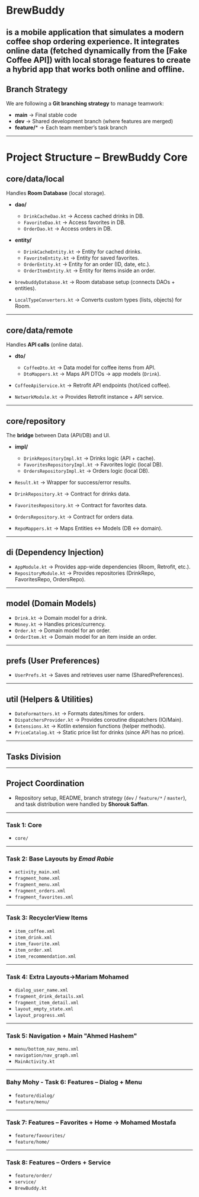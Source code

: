 # BrewBuddy 
is a mobile application that simulates a modern coffee shop ordering experience. It integrates online data (fetched dynamically from the [Fake Coffee API]) with local storage features to create a hybrid app that works both online and offline.
---
## Branch Strategy

We are following a **Git branching strategy** to manage teamwork:

- **main** → Final stable code  
- **dev** → Shared development branch (where features are merged)  
- **feature/*** → Each team member’s task branch  

---
# Project Structure – BrewBuddy Core 

## core/data/local  
Handles **Room Database** (local storage).  

- **dao/**  
  - `DrinkCacheDao.kt` → Access cached drinks in DB.  
  - `FavoriteDao.kt` → Access favorites in DB.  
  - `OrderDao.kt` → Access orders in DB.  

- **entity/**  
  - `DrinkCacheEntity.kt` → Entity for cached drinks.  
  - `FavoriteEntity.kt` → Entity for saved favorites.  
  - `OrderEntity.kt` → Entity for an order (ID, date, etc.).  
  - `OrderItemEntity.kt` → Entity for items inside an order.  

- `brewbuddyDatabase.kt` → Room database setup (connects DAOs + entities).  
- `LocalTypeConverters.kt` → Converts custom types (lists, objects) for Room.  

---

## core/data/remote  
Handles **API calls** (online data).  

- **dto/**  
  - `CoffeeDto.kt` → Data model for coffee items from API.  
  - `DtoMappers.kt` → Maps API DTOs → app models (`Drink`).  

- `CoffeeApiService.kt` → Retrofit API endpoints (hot/iced coffee).  
- `NetworkModule.kt` → Provides Retrofit instance + API service.  

---

## core/repository  
The **bridge** between Data (API/DB) and UI.  

- **impl/**  
  - `DrinkRepositoryImpl.kt` → Drinks logic (API + cache).  
  - `FavoritesRepositoryImpl.kt` → Favorites logic (local DB).  
  - `OrdersRepositoryImpl.kt` → Orders logic (local DB).  

- `Result.kt` → Wrapper for success/error results.  
- `DrinkRepository.kt` → Contract for drinks data.  
- `FavoritesRepository.kt` → Contract for favorites data.  
- `OrdersRepository.kt` → Contract for orders data.  
- `RepoMappers.kt` → Maps Entities ↔ Models (DB ↔ domain).  

---

## di (Dependency Injection)  
- `AppModule.kt` → Provides app-wide dependencies (Room, Retrofit, etc.).  
- `RepositoryModule.kt` → Provides repositories (DrinkRepo, FavoritesRepo, OrdersRepo).  

---

## model (Domain Models)  
- `Drink.kt` → Domain model for a drink.  
- `Money.kt` → Handles prices/currency.  
- `Order.kt` → Domain model for an order.  
- `OrderItem.kt` → Domain model for an item inside an order.  

---

## prefs (User Preferences)  
- `UserPrefs.kt` → Saves and retrieves user name (SharedPreferences).  

---

## util (Helpers & Utilities)  
- `DateFormatters.kt` → Formats dates/times for orders.  
- `DispatchersProvider.kt` → Provides coroutine dispatchers (IO/Main).  
- `Extensions.kt` → Kotlin extension functions (helper methods).  
- `PriceCatalog.kt` → Static price list for drinks (since API has no price).  
---

## Tasks Division
---
## Project Coordination

- Repository setup, README, branch strategy (`dev` / `feature/*` / `master`), and task distribution were handled by **Shorouk Saffan**.
---
### Task 1: Core
- `core/`

---

### Task 2: Base Layouts by ***Emad Rabie***
- `activity_main.xml`  
- `fragment_home.xml`  
- `fragment_menu.xml`  
- `fragment_orders.xml`  
- `fragment_favorites.xml`  

---

### Task 3: RecyclerView Items
- `item_coffee.xml`  
- `item_drink.xml`  
- `item_favorite.xml`  
- `item_order.xml`  
- `item_recommendation.xml`  

---

### Task 4: Extra Layouts->Mariam Mohamed
- `dialog_user_name.xml`  
- `fragment_drink_details.xml`  
- `fragment_item_detail.xml`  
- `layout_empty_state.xml`  
- `layout_progress.xml`  

---

### Task 5: Navigation + Main "Ahmed Hashem"
- `menu/bottom_nav_menu.xml`  
- `navigation/nav_graph.xml`  
- `MainActivity.kt`  

---

### Bahy Mohy - Task 6: Features – Dialog + Menu
- `feature/dialog/`  
- `feature/menu/`  

---

### Task 7: Features – Favorites + Home -> Mohamed Mostafa
- `feature/favourites/`  
- `feature/home/`  

---
### Task 8: Features – Orders + Service
- `feature/order/`  
- `service/`  
- `BrewBuddy.kt`  

